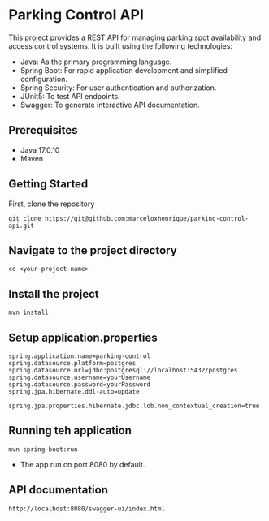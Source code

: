 # Parking Control API

This project provides a REST API for managing parking spot availability and access control systems. It is built using the following technologies:

* Java: As the primary programming language.
* Spring Boot: For rapid application development and simplified configuration.
* Spring Security: For user authentication and authorization.
* JUnit5: To test API endpoints.
* Swagger: To generate interactive API documentation.

## Prerequisites
* Java 17.0.10
* Maven

## Getting Started

First, clone the repository

```shell
git clone https://git@github.com:marceloxhenrique/parking-control-api.git
```

## Navigate to the project directory

```shell
cd <your-project-name>
```

## Install the project
```shell
mvn install
```

## Setup application.properties
```shell
spring.application.name=parking-control
spring.datasource.platform=postgres
spring.datasource.url=jdbc:postgresql://localhost:5432/postgres
spring.datasource.username=yourUsername
spring.datasource.password=yourPassword
spring.jpa.hibernate.ddl-auto=update

spring.jpa.properties.hibernate.jdbc.lob.non_contextual_creation=true
```

## Running teh application
```shell
mvn spring-boot:run
```
- The app run on port 8080 by default.

## API documentation
```shell
http://localhost:8080/swagger-ui/index.html
```

